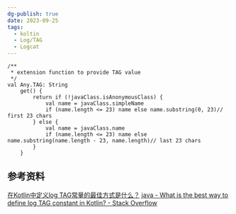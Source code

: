 ```yaml
---
dg-publish: true
date: 2023-09-25
tags:
  - koltin
  - Log/TAG
  - Logcat
---
```

```
/**
 * extension function to provide TAG value
 */
val Any.TAG: String
    get() {
        return if (!javaClass.isAnonymousClass) {
            val name = javaClass.simpleName
            if (name.length <= 23) name else name.substring(0, 23)// first 23 chars
        } else {
            val name = javaClass.name
            if (name.length <= 23) name else name.substring(name.length - 23, name.length)// last 23 chars
        }
    }
```


## 参考资料
[在Kotlin中定义log TAG常量的最佳方式是什么？](https://www.qiniu.com/qfans/qnso-45841067)
[java - What is the best way to define log TAG constant in Kotlin? - Stack Overflow](https://stackoverflow.com/questions/45841067/what-is-the-best-way-to-define-log-tag-constant-in-kotlin/55915831#55915831)
